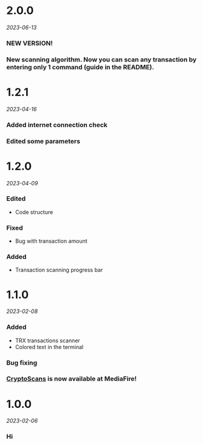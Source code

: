 # 2.0.0
*2023-06-13*

### NEW VERSION!
### New scanning algorithm. Now you can scan any transaction by entering only 1 command (guide in the README).


# 1.2.1
*2023-04-16*

### Added internet connection check
### Edited some parameters


# 1.2.0
*2023-04-09*

### Edited
- Code structure
### Fixed
- Bug with transaction amount
### Added
- Transaction scanning progress bar


# 1.1.0
*2023-02-08*

### Added
- TRX transactions scanner
- Colored text in the terminal

### Bug fixing

### [CryptoScans](https://www.mediafire.com/file/f63u4nhcz9g2ftx/CryptoScans_1.1.0.exe/file) is now available at MediaFire!


# 1.0.0
*2023-02-06*

### Hi
